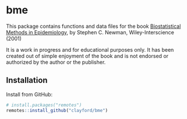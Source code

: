 # bme

This package contains functions and data files for the book [Biostatistical Methods in Epidemiology](http://www.wiley.com/WileyCDA/WileyTitle/productCd-EHEP002366.html), by Stephen C. Newman, Wiley-Interscience (2001)

It is a work in progress and for educational purposes only. It has been created out of simple enjoyment of the book and is not endorsed or authorized by the author or the publisher.

## Installation

Install from GitHub:
```R
# install.packages("remotes")
remotes::install_github("clayford/bme")
```
